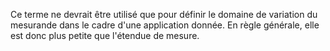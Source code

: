 Ce terme ne devrait être utilisé que pour définir le domaine de variation du mesurande dans le cadre d'une application donnée. En règle générale, elle est donc plus petite que l'étendue de mesure.